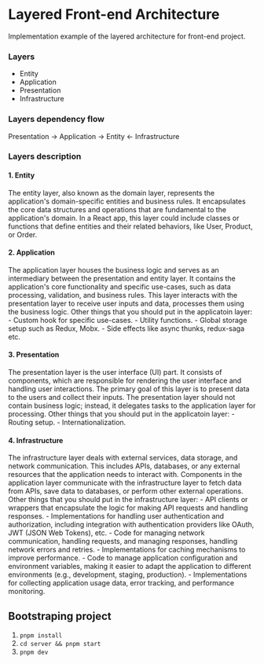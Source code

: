 # Layered Front-end Architecture

Implementation example of the layered architecture for front-end project.

### Layers

- Entity
- Application
- Presentation
- Infrastructure

### Layers dependency flow

Presentation -> Application -> Entity <- Infrastructure

### Layers description

#### 1. Entity

The entity layer, also known as the domain layer, represents the application's domain-specific entities and business rules. It encapsulates the core data structures and operations that are fundamental to the application's domain. In a React app, this layer could include classes or functions that define entities and their related behaviors, like User, Product, or Order.

#### 2. Application

The application layer houses the business logic and serves as an intermediary between the presentation and entity layer. It contains the application's core functionality and specific use-cases, such as data processing, validation, and business rules. This layer interacts with the presentation layer to receive user inputs and data, processes them using the business logic. Other things that you should put in the applicatoin layer: - Custom hook for specific use-cases. - Utility functions. - Global storage setup such as Redux, Mobx. - Side effects like async thunks, redux-saga etc.

#### 3. Presentation

The presentation layer is the user interface (UI) part. It consists of components, which are responsible for rendering the user interface and handling user interactions. The primary goal of this layer is to present data to the users and collect their inputs. The presentation layer should not contain business logic; instead, it delegates tasks to the application layer for processing.
Other things that you should put in the applicatoin layer: - Routing setup. - Internationalization.

#### 4. Infrastructure

The infrastructure layer deals with external services, data storage, and network communication. This includes APIs, databases, or any external resources that the application needs to interact with. Components in the application layer communicate with the infrastructure layer to fetch data from APIs, save data to databases, or perform other external operations. Other things that you should put in the infrastructure layer: - API clients or wrappers that encapsulate the logic for making API requests and handling responses. - Implementations for handling user authentication and authorization, including integration with authentication providers like OAuth, JWT (JSON Web Tokens), etc. - Code for managing network communication, handling requests, and managing responses, handling network errors and retries. - Implementations for caching mechanisms to improve performance. - Code to manage application configuration and environment variables, making it easier to adapt the application to different environments (e.g., development, staging, production). - Implementations for collecting application usage data, error tracking, and performance monitoring.

## Bootstraping project

1. `pnpm install`
2. `cd server && pnpm start`
3. `pnpm dev`

